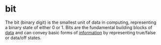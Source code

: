 # bit

The bit (binary digit) is the smallest unit of data in computing, representing a binary state of either 0 or 1. Bits are the fundamental building blocks of [data](/computer_science/levels/00001/data.md) and can convey basic forms of [information](/computer_science/levels/00000/information.md) by representing true/false or data/off states.
